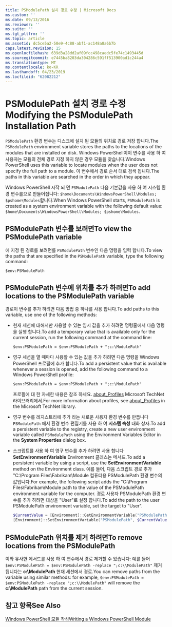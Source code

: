 ```yaml
---
title: PSModulePath 설치 경로 수정 | Microsoft Docs
ms.custom: ''
ms.date: 09/13/2016
ms.reviewer: ''
ms.suite: ''
ms.tgt_pltfrm: ''
ms.topic: article
ms.assetid: dc5ce5a2-50e9-4c88-abf1-ac148a8a6b7b
caps.latest.revision: 15
ms.openlocfilehash: 639d3a28dd2af09fcc498caedc5fe74c1493445d
ms.sourcegitcommit: e7445ba8203da304286c591ff513900ad1c244a4
ms.translationtype: MT
ms.contentlocale: ko-KR
ms.lasthandoff: 04/23/2019
ms.locfileid: "62082212"
---
```

# <a name="modifying-the-psmodulepath-installation-path"></a><span data-ttu-id="34629-102">PSModulePath 설치 경로 수정</span><span class="sxs-lookup"><span data-stu-id="34629-102">Modifying the PSModulePath Installation Path</span></span>

<span data-ttu-id="34629-103">`PSModulePath` 환경 변수는 디스크에 설치 된 모듈의 위치로 경로 저장 합니다.</span><span class="sxs-lookup"><span data-stu-id="34629-103">The `PSModulePath` environment variable stores the paths to the locations of the modules that are installed on disk.</span></span> <span data-ttu-id="34629-104">Windows PowerShell이이 변수를 사용 하 여 사용자는 모듈의 전체 경로 지정 하지 않은 경우 모듈을 찾습니다.</span><span class="sxs-lookup"><span data-stu-id="34629-104">Windows PowerShell uses this variable to locate modules when the user does not specify the full path to a module.</span></span> <span data-ttu-id="34629-105">이 변수에서 경로 순서 대로 검색 됩니다.</span><span class="sxs-lookup"><span data-stu-id="34629-105">The paths in this variable are searched in the order in which they appear.</span></span>

<span data-ttu-id="34629-106">Windows PowerShell 시작 되 면 `PSModulePath` 다음 기본값을 사용 하 여 시스템 환경 변수를으로 만들어집니다: `$home\Documents\WindowsPowerShell\Modules; $pshome\Modules`합니다.</span><span class="sxs-lookup"><span data-stu-id="34629-106">When Windows PowerShell starts, `PSModulePath` is created as a system environment variable with the following default value: `$home\Documents\WindowsPowerShell\Modules; $pshome\Modules`.</span></span>

## <a name="to-view-the-psmodulepath-variable"></a><span data-ttu-id="34629-107">PSModulePath 변수를 보려면</span><span class="sxs-lookup"><span data-stu-id="34629-107">To view the PSModulePath variable</span></span>

<span data-ttu-id="34629-108">에 지정 된 경로를 보려면를 `PSModulePath` 변수인 다음 명령을 입력 합니다.</span><span class="sxs-lookup"><span data-stu-id="34629-108">To view the paths that are specified in the `PSModulePath` variable, type the following command:</span></span>

`$env:PSModulePath`

## <a name="to-add-locations-to-the-psmodulepath-variable"></a><span data-ttu-id="34629-109">PSModulePath 변수에 위치를 추가 하려면</span><span class="sxs-lookup"><span data-stu-id="34629-109">To add locations to the PSModulePath variable</span></span>

<span data-ttu-id="34629-110">경로이 변수를 추가 하려면 다음 방법 중 하나를 사용 합니다.</span><span class="sxs-lookup"><span data-stu-id="34629-110">To add paths to this variable, use one of the following methods:</span></span>

- <span data-ttu-id="34629-111">현재 세션에 대해서만 사용할 수 있는 임시 값을 추가 하려면 명령줄에서 다음 명령을 실행 합니다.</span><span class="sxs-lookup"><span data-stu-id="34629-111">To add a temporary value that is available only for the current session, run the following command at the command line:</span></span>

  `$env:PSModulePath = $env:PSModulePath + ";c:\ModulePath"`

- <span data-ttu-id="34629-112">영구 세션을 열 때마다 사용할 수 있는 값을 추가 하려면 다음 명령을 Windows PowerShell 프로필에 추가 합니다.</span><span class="sxs-lookup"><span data-stu-id="34629-112">To add a persistent value that is available whenever a session is opened, add the following command to a Windows PowerShell profile:</span></span>

  `$env:PSModulePath = $env:PSModulePath + ";c:\ModulePath"`

  <span data-ttu-id="34629-113">프로필에 대 한 자세한 내용은 참조 하세요. [about_Profiles](/powershell/module/microsoft.powershell.core/about/about_profiles) Microsoft TechNet 라이브러리에서.</span><span class="sxs-lookup"><span data-stu-id="34629-113">For more information about profiles, see [about_Profiles](/powershell/module/microsoft.powershell.core/about/about_profiles) in the Microsoft TechNet library.</span></span>

- <span data-ttu-id="34629-114">영구 변수를 레지스트리에 추가 라는 새로운 사용자 환경 변수를 만듭니다 `PSModulePath` 에서 환경 변수 편집기를 사용 하 여 **시스템 속성** 대화 상자.</span><span class="sxs-lookup"><span data-stu-id="34629-114">To add a persistent variable to the registry, create a new user environment variable called `PSModulePath` using the Environment Variables Editor in the **System Properties** dialog box.</span></span>

- <span data-ttu-id="34629-115">스크립트를 사용 하 여 영구 변수를 추가 하려면 사용 합니다 **SetEnvironmentVariable** Environment 클래스는 메서드.</span><span class="sxs-lookup"><span data-stu-id="34629-115">To add a persistent variable by using a script, use the **SetEnvironmentVariable** method on the Environment class.</span></span> <span data-ttu-id="34629-116">예를 들어, 다음 스크립트 경로 추가 "C:\Program Files\Fabrikam\Module 컴퓨터용 PSModulePath 환경 변수의 값입니다.</span><span class="sxs-lookup"><span data-stu-id="34629-116">For example, the following script adds the "C:\Program Files\Fabrikam\Module path to the value of the PSModulePath environment variable for the computer.</span></span> <span data-ttu-id="34629-117">경로 사용자 PSModulePath 환경 변수를 추가 하려면 대상을 "User"로 설정 합니다.</span><span class="sxs-lookup"><span data-stu-id="34629-117">To add the path to the user PSModulePath environment variable, set the target to "User".</span></span>

  ```powershell
  $CurrentValue = [Environment]::GetEnvironmentVariable("PSModulePath", "Machine")
  [Environment]::SetEnvironmentVariable("PSModulePath", $CurrentValue + ";C:\Program Files\Fabrikam\Modules", "Machine")

  ```

## <a name="to-remove-locations-from-the-psmodulepath"></a><span data-ttu-id="34629-118">PSModulePath 위치를 제거 하려면</span><span class="sxs-lookup"><span data-stu-id="34629-118">To remove locations from the PSModulePath</span></span>

<span data-ttu-id="34629-119">이와 유사한 메서드를 사용 하 여 변수에서 경로 제거할 수 있습니다: 예를 들어 `$env:PSModulePath = $env:PSModulePath -replace ";c:\\ModulePath"` 제거 됩니다는 **c:\ModulePath** 현재 세션에서 경로.</span><span class="sxs-lookup"><span data-stu-id="34629-119">You can remove paths from the variable using similar methods: for example, `$env:PSModulePath = $env:PSModulePath -replace ";c:\\ModulePath"` will remove the **c:\ModulePath** path from the current session.</span></span>

## <a name="see-also"></a><span data-ttu-id="34629-120">참고 항목</span><span class="sxs-lookup"><span data-stu-id="34629-120">See Also</span></span>

[<span data-ttu-id="34629-121">Windows PowerShell 모듈 작성</span><span class="sxs-lookup"><span data-stu-id="34629-121">Writing a Windows PowerShell Module</span></span>](./writing-a-windows-powershell-module.md)
